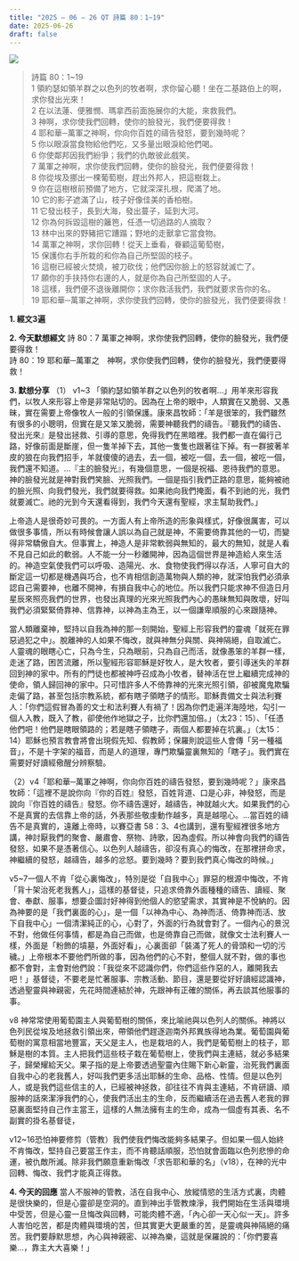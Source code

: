 ```yaml
---
title: "2025 – 06 – 26 QT 詩篇 80：1~19"
date: 2025-06-26
draft: false
---
```


![](/images/詩篇80.jpg)
> 詩篇 80：1~19  
> 1 領約瑟如領羊群之以色列的牧者啊，求你留心聽！坐在二基路伯上的啊，求你發出光來！  
> 2 在以法蓮、便雅憫、瑪拿西前面施展你的大能，來救我們。  
> 3 神啊，求你使我們回轉，使你的臉發光，我們便要得救！  
> 4 耶和華─萬軍之神啊，你向你百姓的禱告發怒，要到幾時呢？  
> 5 你以眼淚當食物給他們吃，又多量出眼淚給他們喝。  
> 6 你使鄰邦因我們紛爭；我們的仇敵彼此戲笑。  
> 7 萬軍之神啊，求你使我們回轉，使你的臉發光，我們便要得救！  
> 8 你從埃及挪出一棵葡萄樹，趕出外邦人，把這樹栽上。  
> 9 你在這樹根前預備了地方，它就深深扎根，爬滿了地。  
> 10 它的影子遮滿了山，枝子好像佳美的香柏樹。  
> 11 它發出枝子，長到大海，發出蔓子，延到大河。  
> 12 你為何拆毀這樹的籬笆，任憑一切過路的人摘取？  
> 13 林中出來的野豬把它蹧蹋；野地的走獸拿它當食物。  
> 14 萬軍之神啊，求你回轉！從天上垂看，眷顧這葡萄樹，  
> 15 保護你右手所栽的和你為自己所堅固的枝子。  
> 16 這樹已經被火焚燒，被刀砍伐；他們因你臉上的怒容就滅亡了。  
> 17 願你的手扶持你右邊的人，就是你為自己所堅固的人子。  
> 18 這樣，我們便不退後離開你；求你救活我們，我們就要求告你的名。  
> 19 耶和華─萬軍之神啊，求你使我們回轉，使你的臉發光，我們便要得救！  



**1.  經文3遍**

**2. 今天默想經文**
詩 80：7 萬軍之神啊，求你使我們回轉，使你的臉發光，我們便要得救！  
詩 80：19 耶和華─萬軍之　神啊，求你使我們回轉，使你的臉發光，我們便要得救！

**3. 默想分享**
（1） v1~3 「領約瑟如領羊群之以色列的牧者啊…」用羊來形容我們，以牧人來形容上帝是非常貼切的。因為在上帝的眼中，人類實在又脆弱、又愚昧，實在需要上帝像牧人一般的引領保護。康來昌牧師：「羊是很笨的，我們雖然有很多的小聰明，但實在是又笨又脆弱，需要神聽我們的禱告。『聽我們的禱告、發出光來』是發出拯救、引導的意思，免得我們在黑暗裡。我們都一直在偏行己路，好像前面是斷崖，但一隻羊掉下去，其他一隻隻也跟著往下掉。有一群披著羊皮的狼在向我們招手，羊就傻傻的過去，去一個，被吃一個，去一個，被吃一個，我們還不知道。…『主的臉發光』，有幾個意思，一個是祝福、恩待我們的意思。神的臉發光就是神對我們笑臉、光照我們。一個是指引我們正路的意思，能夠被祂的臉光照、向我們發光，我們就要得救。如果祂向我們掩面，看不到祂的光，我們就要滅亡。祂的光到今天還看得到，我們今天還有聖經，求主幫助我們。」

上帝造人是很奇妙可畏的。一方面人有上帝所造的形象與樣式，好像很厲害，可以做很多事情，所以有時候會讓人誤以為自己就是神，不需要倚靠其他的一切，而變得非常驕傲自大。但事實上，神造人是非常軟弱與無知的，最大的無知，就是人看不見自己如此的軟弱。人不能一分一秒離開神，因為這個世界是神造給人來生活的。神造空氣使我們可以呼吸、造陽光、水、食物使我們得以存活，人寧可自大的斷定這一切都是機遇與巧合，也不肯相信創造萬物與人類的神，就深怕我們必須承認自己需要神，也離不開神，有損自我中心的地位。所以我們只能求神不但造日月星辰來照亮我們的世界，也發出真理的光來光照我們內心的愚昧無知與敗壞，好叫我們必須緊緊倚靠神、信靠神，以神為主為王，以一個謙卑順服的心來跟隨神。

當人類離棄神，堅持以自我為神的那一刻開始，聖經上形容我們的靈魂「就死在罪惡過犯之中」。脫離神的人如果不悔改，就與神無分與關、與神隔絕，自取滅亡。人靈魂的眼瞎心亡，只為今生，只為眼前，只為自己而活，就像愚笨的羊群一樣，走迷了路，困苦流離，所以聖經形容耶穌是好牧人，是大牧者，要引導迷失的羊群回到神的家中。所有的門徒也都被神呼召成為小牧者，替神活在世上繼續完成神的使命，領人歸回神的家中。只可惜許多人不倚靠神的光來光照引領，卻被魔鬼欺騙走偏了路，甚至包括宗教系統，都有瞎子領瞎子的情形。耶穌責備文士與法利賽人：「你們這假冒為善的文士和法利賽人有禍了！因為你們走遍洋海陸地，勾引一個人入教，既入了教，卻使他作地獄之子，比你們還加倍。」（太23：15）、「任憑他們吧！他們是瞎眼領路的；若是瞎子領瞎子，兩個人都要掉在坑裏。」（太15：14）耶穌也預言教會將會出現假先知、假教師；保羅則說這些人會傳「另一種福音」，不是十字架的福音，而是人的道理，專門欺騙靈裏無知的「瞎子」。我們實在需要好好讀經儆醒分辨察驗。

（2）v4「耶和華─萬軍之神啊，你向你百姓的禱告發怒，要到幾時呢？」康來昌牧師：「這裡不是說你向『你的百姓』發怒，百姓背道、口是心非，神發怒，而是說向『你百姓的禱告』發怒。你不禱告還好，越禱告，神就越火大。如果我們的心不是真實的去信靠上帝的話，外表那些敬虔動作越多，真是越噁心。…當百姓的禱告不是真實的，遠離上帝時，以賽亞書 58：3、4也講到，還有聖經裡很多地方講，神討厭我們的聚會、嚴肅會、祭物、詩歌，因為虛假。所以神會向我們的禱告發怒，如果不是憑著信心。以色列人越禱告，卻沒有真心的悔改，在那裡拼命求，神繼續的發怒，越禱告，越多的忿怒。要到幾時？要到我們真心悔改的時候。」

v5\~7一個人不肯「從心裏悔改」，特別是從「自我中心」罪惡的根源中悔改，不肯「背十架治死老我舊人」，這樣的基督徒，只追求倚靠外面種種的禱告、讀經、聚會、奉獻、服事，想要企圖討好神得到他個人的慾望需求，其實神是不悅納的。因為神要的是「我們裏面的心」，是一個「以神為中心、為神而活、倚靠神而活、放下自我中心」一個清潔純正的心，心對了，外面的行為就會對了。一個內心的景況不對，他做任何事情，都是為自己而做，也是倚靠自己而做，就像文士法利賽人一樣，外面是「粉飾的墳墓，外面好看」，心裏面卻「裝滿了死人的骨頭和一切的污穢。」上帝根本不要他們所做的事，因為他們的心不對，整個人就不對，做的事也都不會對，主會對他們說：「我從來不認識你們，你們這些作惡的人，離開我去吧！」基督徒，不要老是忙著服事、宗教活動、節目，還是要從好好讀經認識神，透過聖靈與神親密，先花時間連結於神，先跟神有正確的關係，再去談其他服事的事。

v8 神常常使用葡萄園主人與葡萄樹的關係，來比喻祂與以色列人的關係。神將以色列民從埃及地拯救引領出來，帶領他們趕逐迦南外邦異族得地為業。葡萄園與葡萄樹的寓意相當地豐富，天父是主人，也是栽培的人，我們是葡萄樹上的枝子，耶穌是樹的本質。主人把我們這些枝子栽在葡萄樹上，使我們與主連結，就必多結果子，歸榮耀給天父。果子指的是上帝要透過聖靈內住賜下新心新靈，治死我們裏面自我中心的老我舊人，好叫我們更多活出耶穌的生命、品格、性情。但是以色列人，或是我們這些信主的人，已經被神拯救，卻往往不肯與主連結，不肯研讀、順服神的話來潔淨我們的心，使我們活出主的生命，反而繼續活在過去舊人老我的罪惡裏面堅持自己作主當王，這樣的人無法擁有主的生命，成為一個虛有其表、名不副實的掛名基督徒，

v12\~16恐怕神要修剪（管教）我們使我們悔改能夠多結果子。但如果一個人始終不肯悔改，堅持自己要當王作主，而不肯聽話順服，恐怕就會面臨以色列悲慘的命運，被仇敵所滅。除非我們願意重新悔改「求告耶和華的名」（v18），在神的光中回轉、悔改、我們才能真正得救。

**4. 今天的回應**
當人不服神的管教，活在自我中心、放縱情慾的生活方式裏，肉體是很快樂的，但是心靈卻是空洞的。直到神出手管教煉淨，我們開始在生活與環境中受苦，但是心靈一旦悔改與回轉，可能肉體不適，「內心卻一天心似一天」。許多人害怕吃苦，都是肉體與環境的苦，但其實更大更嚴重的苦，是靈魂與神隔絕的痛苦。我們要靜默思想，內心與神親密、以神為樂，這就是保羅說的：「你們要喜樂…，靠主大大喜樂！」
